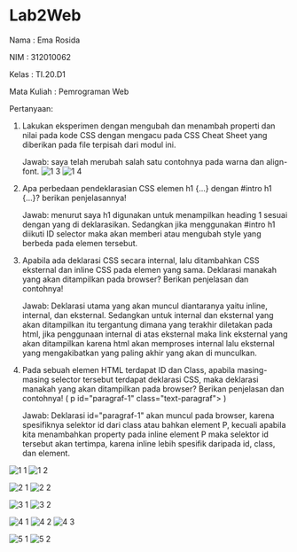# Lab2Web

Nama        : Ema Rosida

NIM         : 312010062

Kelas       : TI.20.D1

Mata Kuliah : Pemrograman Web

Pertanyaan:

1. Lakukan eksperimen dengan mengubah dan menambah properti dan nilai pada kode CSS dengan mengacu pada CSS Cheat Sheet yang diberikan pada file terpisah dari modul ini.

   Jawab: saya telah merubah salah satu contohnya pada warna dan align-font.
![1 3](https://user-images.githubusercontent.com/101863671/159977984-fe679611-711e-4284-8057-7f317f0f6bd2.png)
![1 4](https://user-images.githubusercontent.com/101863671/159978011-f6638470-deec-4ba3-a564-12d9046a8e0d.png)

   
2. Apa perbedaan pendeklarasian CSS elemen h1 {...} dengan #intro h1 {...}? berikan penjelasannya!

   Jawab: menurut saya h1 digunakan untuk menampilkan heading 1 sesuai dengan yang di deklarasikan. Sedangkan jika menggunakan #intro h1 diikuti ID selector maka akan memberi atau mengubah style yang berbeda pada elemen tersebut.
   
 3. Apabila ada deklarasi CSS secara internal, lalu ditambahkan CSS eksternal dan inline CSS pada elemen yang sama. Deklarasi manakah yang akan ditampilkan pada browser? Berikan penjelasan dan contohnya!
 
      Jawab: Deklarasi utama yang akan muncul diantaranya yaitu inline, internal, dan eksternal. Sedangkan untuk internal dan eksternal yang akan ditampilkan itu tergantung dimana   yang terakhir diletakan pada html, jika penggunaan internal di atas eksternal maka link eksternal yang akan ditampilkan karena html akan memproses internal lalu eksternal yang mengakibatkan yang paling akhir yang akan di munculkan.
      
 4. Pada sebuah elemen HTML terdapat ID dan Class, apabila masing-masing selector tersebut terdapat deklarasi CSS, maka deklarasi manakah yang akan ditampilkan pada browser? Berikan penjelasan dan contohnya! ( p id="paragraf-1" class="text-paragraf"> ) 

      Jawab:  Deklarasi id="paragraf-1" akan muncul pada browser, karena spesifiknya selektor id dari class atau bahkan element P, kecuali apabila kita menambahkan property pada inline element P maka selektor id tersebut akan tertimpa, karena inline lebih spesifik daripada id, class, dan element.
      

![1 1](https://user-images.githubusercontent.com/101863671/159974628-72f0a28e-c24a-4b17-9456-83f1a87626a0.png)
![1 2](https://user-images.githubusercontent.com/101863671/159974914-9eed949a-142a-46ad-bcf4-90138f271cd9.png)

![2 1](https://user-images.githubusercontent.com/101863671/159976552-a10dac98-3efa-441f-a07b-5c945132316b.png)
![2 2](https://user-images.githubusercontent.com/101863671/159976578-03205310-a66a-42f4-83a1-f4db80fbe296.png)

![3 1](https://user-images.githubusercontent.com/101863671/159977062-4ce00de8-6dec-4f5b-97e2-d37958c9ddad.png)
![3 2](https://user-images.githubusercontent.com/101863671/159977112-1207d93d-971b-4559-949b-42159b47823a.png)

![4 1](https://user-images.githubusercontent.com/101863671/159977193-0620bab8-ccd3-40a4-b06a-b8dcf54f67c5.png)
![4 2](https://user-images.githubusercontent.com/101863671/159977234-2310b5e4-96a1-4f16-b535-a7629417ae91.png)
![4 3](https://user-images.githubusercontent.com/101863671/159977323-363474a7-a1ff-4933-ba06-84926dbaa53f.png)

![5 1](https://user-images.githubusercontent.com/101863671/159977358-9a031834-5084-4e17-8a2b-88835d279ae1.png)
![5 2](https://user-images.githubusercontent.com/101863671/159977422-3e3584b5-4e78-4968-967c-a5a288ab8630.png)








      
      
      
